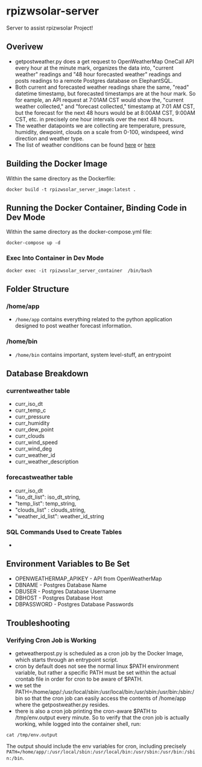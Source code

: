 # rpizwsolar-server

Server to assist rpizwsolar Project!

## Overivew

* getpostweather.py does a get request to OpenWeatherMap OneCall API every hour at the minute mark, organizes the data into, "current weather" readings and "48 hour forecasted weather" readings and posts readings to a remote Postgres database on ElephantSQL.
* Both current and forecasted weather readings share the same, "read" datetime timestamp, but forecasted timestamps are at the hour mark. So for eample, an API request at 7:01AM CST would show the, "current weather collected," and "forecast collected," timestamp at 7:01 AM CST, but the forecast for the next 48 hours would be at 8:00AM CST, 9:00AM CST, etc. in precisely one hour intervals over the next 48 hours.
* The weather datapoints we are collecting are temperature, pressure, humidity, dewpoint, clouds on a scale from 0-100, windspeed, wind direction and weather type.
* The list of weather conditions can be found [here](https://openweathermap.org/weather-conditions) or [here](/WEATHERCODES.md)
## Building the Docker Image

Within the same directory as the Dockerfile:

```
docker build -t rpizwsolar_server_image:latest .
```

## Running the Docker Container, Binding Code in Dev Mode

Within the same directory as the docker-compose.yml file:

```
docker-compose up -d
```
### Exec Into Container in Dev Mode

```
docker exec -it rpizwsolar_server_container  /bin/bash
```

## Folder Structure

### /home/app

* ```/home/app``` contains everything related to the python application designed to post weather forecast information. 

### /home/bin

* ```/home/bin``` contains important, system level-stuff, an entrypoint 

## Database Breakdown

### currentweather table

* curr_iso_dt
* curr_temp_c
* curr_pressure
* curr_humidity
* curr_dew_point
* curr_clouds
* curr_wind_speed
* curr_wind_deg
* curr_weather_id
* curr_weather_description

### forecastweather table

* curr_iso_dt
* "iso_dt_list": iso_dt_string,
* "temp_list": temp_string,
* "clouds_list" : clouds_string,
* "weather_id_list": weather_id_string

### SQL Commands Used to Create Tables

* 
## Environment Variables to Be Set

* OPENWEATHERMAP_APIKEY - API from OpenWeatherMap
* DBNAME - Postgres Database Name
* DBUSER - Postgres Database Username
* DBHOST - Postgres Database Host
* DBPASSWORD - Postgres Database Passwords

## Troubleshooting

### Verifying Cron Job is Working

* getweatherpost.py is scheduled as a cron job by the Docker Image, which starts through an entrypoint script.
* cron by default does not see the normal linux $PATH environment variable, but rather a specific PATH must be set within the actual crontab file in order for cron to be aware of $PATH.
* we set the PATH=/home/app/:/usr/local/sbin:/usr/local/bin:/usr/sbin:/usr/bin:/sbin:/bin so that the cron job can easily access the contents of /home/app where the getpostweather.py resides.
* there is also a cron job printing the cron-aware $PATH to /tmp/env.output every minute. So to verify that the cron job is actually working, while logged into the container shell, run:

```
cat /tmp/env.output
```
The output should include the env variables for cron, including precisely ```PATH=/home/app/:/usr/local/sbin:/usr/local/bin:/usr/sbin:/usr/bin:/sbin:/bin```.